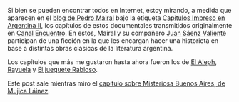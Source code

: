 <html><body><p>Si bien se pueden encontrar todos en Internet, estoy mirando, a medida que aparecen en el <a href="http://elseniordeabajo.blogspot.com.ar/" target="_blank">blog de Pedro Mairal</a> bajo la etiqueta <a href="http://elseniordeabajo.blogspot.com.ar/search/label/cap%C3%ADtulos%20Impreso%20en%20Argentina%20II" target="_blank">Capítulos Impreso en Argentina II</a>, los capítulos de estos documentales transmitidos originalmente en <a href="http://www.encuentro.gov.ar/" target="_blank">Canal Encuentro</a>. En estos, Mairal y su compañero <a href="http://juansaenzvaliente.blogspot.com.ar/" target="_blank">Juan Sáenz Valient</a>e participan de una ficción en la que les encargan hacer una historieta en base a distintas obras clásicas de la literatura argentina.



Los capítulos que más me gustaron hasta ahora fueron los de <a href="http://elseniordeabajo.blogspot.com.ar/2012/04/el-aleph-de-borges.html" target="_blank">El Aleph</a>, <a href="http://elseniordeabajo.blogspot.com.ar/2012/03/rayuela-de-cortazar.html" target="_blank">Rayuela</a> y <a href="http://elseniordeabajo.blogspot.com.ar/2012/03/el-juguete-rabioso-de-roberto-arlt.html" target="_blank">El jueguete Rabioso</a>.



Este post sale mientras miro el <a href="http://elseniordeabajo.blogspot.com.ar/2012/04/misteriosa-buenos-aires-mujica-lainez.html" target="_blank">capítulo sobre Misteriosa Buenos Aires, de Mujica Láinez</a>.</p></body></html>